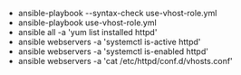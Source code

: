 - ansible-playbook --syntax-check use-vhost-role.yml
- ansible-playbook use-vhost-role.yml
- ansible all -a 'yum list installed httpd'
- ansible webservers -a 'systemctl is-active httpd'
- ansible webservers -a 'systemctl is-enabled httpd'
- ansible webservers -a 'cat /etc/httpd/conf.d/vhosts.conf'
